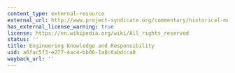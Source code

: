 ```yaml
---
content_type: external-resource
external_url: http://www.project-syndicate.org/commentary/historical-memory-and-engineering-failures
has_external_license_warning: true
license: https://en.wikipedia.org/wiki/All_rights_reserved
status: ''
title: Engineering Knowledge and Responsibility
uid: a6fac5f3-e277-4ac4-bb06-1a8c6abdcca0
wayback_url: ''
---
```

